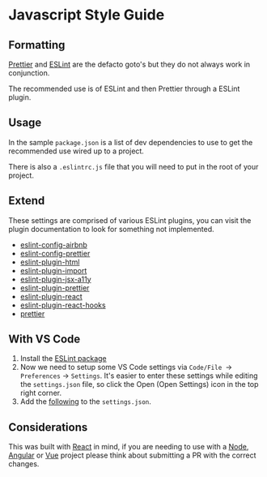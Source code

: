 # Javascript Style Guide

## Formatting
[Prettier](https://prettier.io/) and [ESLint](https://eslint.org/) are the defacto goto's but they do not always work in conjunction.

The recommended use is of ESLint and then Prettier through a ESLint plugin. 

## Usage
In the sample `package.json` is a list of dev dependencies to use to get the recommended use wired up to a project.

There is also a `.eslintrc.js` file that you will need to put in the root of your project.

## Extend
These settings are comprised of various ESLint plugins, you can visit the plugin documentation to look for something not implemented.
* [eslint-config-airbnb](https://www.npmjs.com/package/eslint-config-airbnb)
* [eslint-config-prettier](https://www.npmjs.com/package/eslint-config-prettier)
* [eslint-plugin-html](https://www.npmjs.com/package/eslint-plugin-html)
* [eslint-plugin-import](https://www.npmjs.com/package/eslint-plugin-import)
* [eslint-plugin-jsx-a11y](https://www.npmjs.com/package/eslint-plugin-jsx-a11y)
* [eslint-plugin-prettier](https://www.npmjs.com/package/eslint-plugin-prettier)
* [eslint-plugin-react](https://www.npmjs.com/package/eslint-plugin-react)
* [eslint-plugin-react-hooks](https://www.npmjs.com/package/eslint-plugin-react-hooks)
* [prettier](https://www.npmjs.com/package/prettier)

## With VS Code
1. Install the [ESLint package](https://marketplace.visualstudio.com/items?itemName=dbaeumer.vscode-eslint)
2. Now we need to setup some VS Code settings via `Code/File `→ `Preferences` → `Settings`. It's easier to enter these settings while editing the `settings.json` file, so click the Open (Open Settings) icon in the top right corner.
3. Add the [following](./.vscode/settings.json) to the `settings.json`.


## Considerations
This was built with [React](https://reactjs.org/) in mind, if you are needing to use with a [Node](https://nodejs.org/en/), [Angular](https://angular.io/) or [Vue](https://vuejs.org/) project please think about submitting a PR with the correct changes.